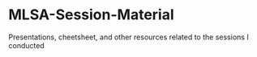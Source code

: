 # MLSA-Session-Material
Presentations, cheetsheet, and other resources related to the sessions I conducted

